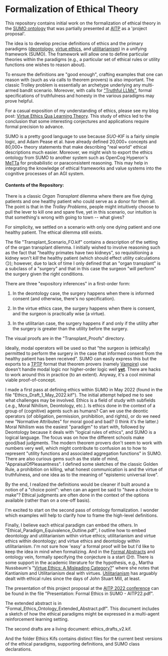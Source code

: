 # Formalization of Ethical Theory

This repository contains initial work on the formalization of ethical theory in the [SUMO ontology](https://github.com/ontologyportal/sumo) that was partially presented at [AITP](http://aitp-conference.org/2022/) as a 'project proposal'.

The idea is to develop precise definitions of ethics and the primary paradigms ([deontology](https://plato.stanford.edu/entries/ethics-deontological/), [virtue ethics](https://plato.stanford.edu/entries/ethics-virtue/), and [utilitarianism](https://plato.stanford.edu/entries/consequentialism/)) in a unifying framework (SUMO).  The framework will allow one to define particular theories within the paradigms (e.g., a particular set of ethical rules or utility functions one wishes to reason about).

To ensure the definitions are "good enough", crafting examples that one can reason with (such as via calls to theorem provers) is also important.  The classic Trolley problem is essentially an archetype underlying any multi-armed bandit scenario.  Moreover, with calls for ["Truthful LLMs"](https://twitter.com/elonmusk/status/1626533667408596992?s=20), formal specifications of truthfulness and honesty in the various paradigms may prove helpful.

For a casual exposition of my understanding of ethics, please see my blog post: [Virtue Ethics Qua Learning Theory](https://gardenofminds.art/blog/virtue-ethics/).  This study of ethics led to the conclusion that some interesting conjectures and applications require formal precision to advance.

SUMO is a pretty good language to use because _SUO-KIF_ is a fairly simple logic, and Adam Pease et al. have already defined 20,000+ concepts and 80,000+ theory statements that make describing "real world" ethical descriptions much easier.  Moreover, we might wish to export the ethics ontology from SUMO to another system such as OpenCog Hyperon's [MeTTa](https://arxiv.org/abs/2203.15970) for probabilistic or paraconsistent reasoning.  This may help in integrating the knowledge of ethical frameworks and value systems into the cognitive processes of an AGI system.

#### Contents of the Repository:

There is a classic _Organ Transplant_ dilemma where there are five dying patients and one healthy patient who could serve as a donor for them all.  The point is that in the _Trolley Problems_, people might intuitively choose to pull the lever to kill one and spare five, yet in this scenario, our intuition is that something's wrong with going to town -- what gives?

For simplicity, we settled on a scenario with only one dying patient and one healthy patient.  The ethical dilemma still exists.

The file "Transplant_Scenario_FO.kif" contains a description of the setting of the organ transplant dilemma.  I initially wished to involve reasoning such as the fact that "healthy primates have two kidneys", so requisitioning a kidney won't _kill_ the healthy patient (which should effect utility calculations 😏); however, due to lack of time I only defined that an "organ transplant" is a subclass of a "surgery" and that in this case the surgeon "will perform" the surgery given the right conditions. 

There are three "expository inferences" in a first-order form:

1) In the deontology case, the surgery happens when there is informed consent (and otherwise, there's no specification).

2) In the virtue ethics case, the surgery happens when there is consent, and the surgeon is practically wise (a virtue).

3) In the utilitarian case, the surgery happens if and only if the utility after the surgery is greater than the utility before the surgery.

The visual proofs are in the "Transplant_Proofs" directory.

Ideally, modal operators will be used so that "the surgeon is (ethically) permitted to perform the surgery in the case that informed consent from the healthy patient has been received".  SUMO can easily express this but the exports to a [TPTP](https://www.tptp.org/) format that theorem provers (namely [Vampire](https://vprover.github.io/)) use doesn't handle modal logic nor higher-order logic well [__yet__](http://aitp-conference.org/2022/abstract/AITP_2022_paper_18.pdf).  There are hacks to work around this in practice (to an extent).  Anyway, it's a cool minimal viable proof-of-concept.

I made a first pass at defining ethics within SUMO in May 2022 (found in the file "Ethics_Draft_1_May_2022.kif").  The initial attempt helped me to see what challenges may be involved.  Ethics is a field of study with subfields (.e.g., Moral Nihilism, Deontology, etc.).  Is ethics done in the context of a group of (cognitive) agents such as humans?  Can we use the deontic operators (of obligation, permission, prohibition, and rights), or do we need new "Normative Attributes" for moral good and bad?  (I think it's the latter.)  Moral Nihilism was the easiest "paradigm" to start with, followed by Deontology because it deals with "logical rules of ethics", and SUMO is a logical language.  The focus was on how the different schools make good/bad judgments.  The modern theorem provers don't seem to work with numbers very well, which might contribute to confusion as to how to represent "utility functions and associated aggregation functions" in SUMO.  There are also curious gems such as the  state of mind, "AppraisalOfPleasantness".  I defined some sketches of the classic Golden Rule, a prohibition on killing, what honest communication is and the virtue of truthfulness, and one idea as to the meaning of "epistemic universal love".

By the end, I realized the definitions would be cleaner if built around a notion of a "choice point": when can an agent be said to "have a choice to make"?  Ethical judgments are often done in the context of the options available (rather than on a one-off basis).  

I'm excited to start on the second pass of ontology formalization.  I wonder which examples will help to clarify how to frame the high-level definitions.  

Finally, I believe each ethical paradigm can embed the others.  In "Ethical_Paradigm_Equivalence_Outline.pdf", I outline how to embed deontology and utilitarianism within virtue ethics; utilitarianism and virtue ethics within deontology; and virtue ethics and deontology within utilitarianism.  I'm not sure how 'easy' a formal proof will be but I'd like to keep the idea in mind when formalizing.  And in the [Formal Abstracts](https://formalabstracts.github.io/) and ontology vein, formally specifying the conjecture is a start 😉🤓.  There is some support in the academic literature for the hypothesis, e.g., Martha Nussbaum's "[Virtue Ethics: A Misleading Category?](https://link.springer.com/article/10.1023/A:1009877217694)" where she notes that Kantianism and Utilitarianism deal with virtues.  [Utilitarianism](https://iep.utm.edu/util-a-r/) has arguably dealt with ethical rules since the days of John Stuart Mill, at least.

The presentation of this project proposal at the [AITP 2022 conference](http://aitp-conference.org/2022/http://aitp-conference.org/2022/) can be found in the file "Presentation: Formal Ethics in SUMO - AITP22.pdf". 

The extended abstract is in "Formal_Ethics_Ontology_Extended_Abstract.pdf".  This document includes a sketch of how the ethical paradigms might be expressed in a multi-agent reinforcement learning setting.

The second drafts are a living document: ethics_drafts_v2.kif.  

And the folder Ethics Kifs contains distinct files for the current best versions of the ethical paradigms, supporting definitions, and SUMO class declarations.

